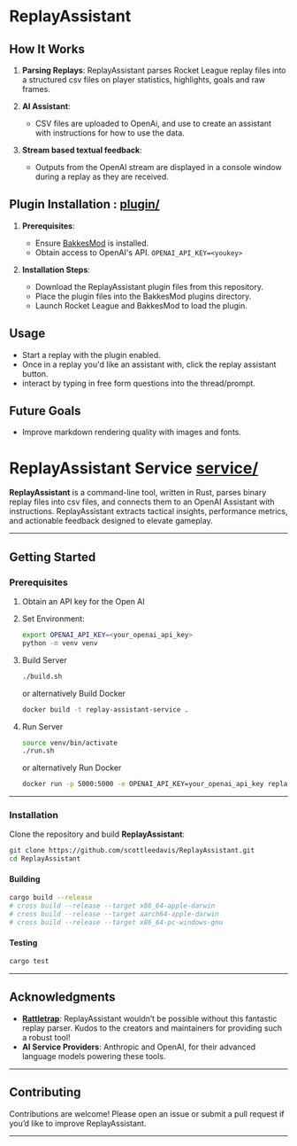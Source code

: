 # ReplayAssistant

## How It Works

1. **Parsing Replays**: 
   ReplayAssistant parses Rocket League replay files into a structured csv files on player statistics, highlights, goals and raw frames.

2. **AI Assistant**: 
   - CSV files are uploaded to OpenAi, and use to create an assistant with instructions for how to use the data.

3. **Stream based textual feedback**:
   - Outputs from the OpenAI stream are displayed in a console window during a replay as they are received.

## Plugin Installation : [plugin/](plugin/)

1. **Prerequisites**:
   - Ensure [BakkesMod](https://bakkesmod.com/) is installed.
   - Obtain access to OpenAI's API.  `OPENAI_API_KEY=<youkey>`

2. **Installation Steps**:
   - Download the ReplayAssistant plugin files from this repository.
   - Place the plugin files into the BakkesMod plugins directory.
   - Launch Rocket League and BakkesMod to load the plugin.

## Usage

- Start a replay with the plugin enabled.
- Once in a replay you'd like an assistant with, click the replay assistant button.
- interact by typing in free form questions into the thread/prompt.

## Future Goals

- Improve markdown rendering quality with images and fonts.

# ReplayAssistant Service [service/](service/)

**ReplayAssistant** is a command-line tool, written in Rust, parses binary replay files into csv files, and connects them to an OpenAI Assistant with instructions. ReplayAssistant extracts tactical insights, performance metrics, and actionable feedback designed to elevate gameplay.

---

## Getting Started

### Prerequisites

1. Obtain an API key for the Open AI

2. Set Environment:
     ```bash
     export OPENAI_API_KEY=<your_openai_api_key>
     python -m venv venv
     ```
3. Build Server
     ```bash
     ./build.sh
     ```
     or alternatively
     Build Docker
     ```bash
     docker build -t replay-assistant-service .
     ```
4. Run Server
     ```bash
     source venv/bin/activate
     ./run.sh
     ```
     or alternatively
   Run Docker 
   ```bash
   docker run -p 5000:5000 -e OPENAI_API_KEY=your_openai_api_key replay-assistant-service
   ```
---

### Installation
Clone the repository and build **ReplayAssistant**:
```bash
git clone https://github.com/scottleedavis/ReplayAssistant.git
cd ReplayAssistant
```
#### Building

```bash
cargo build --release
# cross build --release --target x86_64-apple-darwin
# cross build --release --target aarch64-apple-darwin
# cross build --release --target x86_64-pc-windows-gnu
```

#### Testing

```bash
cargo test
```

---

## Acknowledgments

- **[Rattletrap](https://github.com/tfausak/rattletrap)**: ReplayAssistant wouldn’t be possible without this fantastic replay parser. Kudos to the creators and maintainers for providing such a robust tool!
- **AI Service Providers**: Anthropic and OpenAI, for their advanced language models powering these tools.

---

## Contributing

Contributions are welcome! Please open an issue or submit a pull request if you’d like to improve ReplayAssistant.

---

